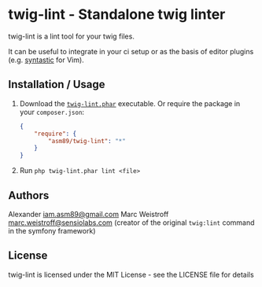 twig-lint - Standalone twig linter
==================================

twig-lint is a lint tool for your twig files.

It can be useful to integrate in your ci setup or as the basis of editor plugins (e.g. [syntastic](https://github.com/scrooloose/syntastic) for Vim).

Installation / Usage
--------------------

1. Download the [`twig-lint.phar`](http://asm89.github.com/d/twig.phar) executable. Or require the package in your `composer.json`:

    ``` json
    {
        "require": {
            "asm89/twig-lint": "*"
        }
    }
    ```

2. Run `php twig-lint.phar lint <file>`

Authors
-------

Alexander <iam.asm89@gmail.com>
Marc Weistroff <marc.weistroff@sensiolabs.com> (creator of the original `twig:lint` command in the symfony framework)

License
-------

twig-lint is licensed under the MIT License - see the LICENSE file for details
